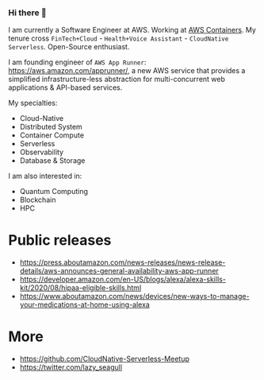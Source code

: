 ### Hi there 👋
I am currently a Software Engineer at AWS. Working at [AWS Containers](https://aws.amazon.com/containers/). My tenure cross ```FinTech+Cloud``` - ```Health+Voice Assistant``` - ```CloudNative Serverless```. Open-Source enthusiast. 

I am founding engineer of ```AWS App Runner```: https://aws.amazon.com/apprunner/, a new AWS service that provides a simplified infrastructure-less abstraction for multi-concurrent web applications & API-based services. 


My specialties: 
- Cloud-Native
- Distributed System
- Container Compute
- Serverless 
- Observability
- Database & Storage

I am also interested in:
- Quantum Computing
- Blockchain
- HPC 


# Public releases
- https://press.aboutamazon.com/news-releases/news-release-details/aws-announces-general-availability-aws-app-runner
- https://developer.amazon.com/en-US/blogs/alexa/alexa-skills-kit/2020/08/hipaa-eligible-skills.html 
- https://www.aboutamazon.com/news/devices/new-ways-to-manage-your-medications-at-home-using-alexa 


# More
- https://github.com/CloudNative-Serverless-Meetup
- https://twitter.com/lazy_seagull

